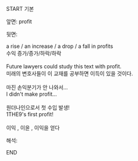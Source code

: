 START
기본

앞면:
profit


뒷면:
<div>a rise / an increase / a drop / a fall in profits </div><div>수익 증가/증가/하락/하락</div><div><br></div><div><div>Future lawyers could study this text with profit. </div><div>미래의 변호사들이 이 교재를 공부하면 이득이 있을 것이다.</div></div><div><br></div><div><div><div>마진 손익분기가 안 나와서...</div></div><div><div>I didn't make profit...</div></div></div><div><br></div><div><div><div>원더나인으로서 첫 수입 발생!</div></div><div><div>1THE9's first profit!</div></div></div><div><br></div><div>이익 , 이윤 , 이익을 얻다</div>


해석:

END